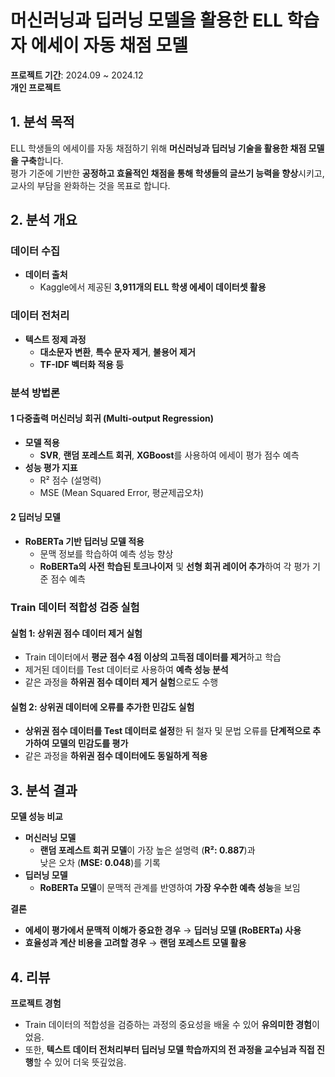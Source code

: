 # **머신러닝과 딥러닝 모델을 활용한 ELL 학습자 에세이 자동 채점 모델**
 **프로젝트 기간**: 2024.09 ~ 2024.12  
 **개인 프로젝트**  

## **1. 분석 목적**
ELL 학생들의 에세이를 자동 채점하기 위해 **머신러닝과 딥러닝 기술을 활용한 채점 모델을 구축**합니다.  
평가 기준에 기반한 **공정하고 효율적인 채점을 통해 학생들의 글쓰기 능력을 향상**시키고, 교사의 부담을 완화하는 것을 목표로 합니다.  

## **2. 분석 개요**

###  데이터 수집
- **데이터 출처**  
  - Kaggle에서 제공된 **3,911개의 ELL 학생 에세이 데이터셋 활용**  

###  데이터 전처리
- **텍스트 정제 과정**  
  - **대소문자 변환**, **특수 문자 제거**, **불용어 제거**  
  - **TF-IDF 벡터화 적용 등**  

###  분석 방법론
#### **1️ 다중출력 머신러닝 회귀 (Multi-output Regression)**
- **모델 적용**  
  - **SVR**, **랜덤 포레스트 회귀**, **XGBoost**를 사용하여 에세이 평가 점수 예측  
- **성능 평가 지표**  
  - R² 점수 (설명력)  
  - MSE (Mean Squared Error, 평균제곱오차)  

#### **2️ 딥러닝 모델**
- **RoBERTa 기반 딥러닝 모델 적용**  
  - 문맥 정보를 학습하여 예측 성능 향상  
  - **RoBERTa의 사전 학습된 토크나이저** 및 **선형 회귀 레이어 추가**하여 각 평가 기준 점수 예측    

###  Train 데이터 적합성 검증 실험
#### **실험 1: 상위권 점수 데이터 제거 실험**
- Train 데이터에서 **평균 점수 4점 이상의 고득점 데이터를 제거**하고 학습  
- 제거된 데이터를 Test 데이터로 사용하여 **예측 성능 분석**  
- 같은 과정을 **하위권 점수 데이터 제거 실험**으로도 수행  

#### **실험 2: 상위권 데이터에 오류를 추가한 민감도 실험**
- **상위권 점수 데이터를 Test 데이터로 설정**한 뒤 철자 및 문법 오류를 **단계적으로 추가하여 모델의 민감도를 평가**  
- 같은 과정을 **하위권 점수 데이터에도 동일하게 적용**  

## **3. 분석 결과**
 **모델 성능 비교**  
- **머신러닝 모델**  
  - **랜덤 포레스트 회귀 모델**이 가장 높은 설명력 (**R²: 0.887**)과  
    낮은 오차 (**MSE: 0.048**)를 기록  
- **딥러닝 모델**  
  - **RoBERTa 모델**이 문맥적 관계를 반영하여 **가장 우수한 예측 성능**을 보임  

 **결론**  
- **에세이 평가에서 문맥적 이해가 중요한 경우** → **딥러닝 모델 (RoBERTa) 사용**  
- **효율성과 계산 비용을 고려할 경우** → **랜덤 포레스트 모델 활용**  

## **4. 리뷰**
 **프로젝트 경험**  
- Train 데이터의 적합성을 검증하는 과정의 중요성을 배울 수 있어 **유의미한 경험**이었음.  
- 또한, **텍스트 데이터 전처리부터 딥러닝 모델 학습까지의 전 과정을 교수님과 직접 진행**할 수 있어 더욱 뜻깊었음.  
